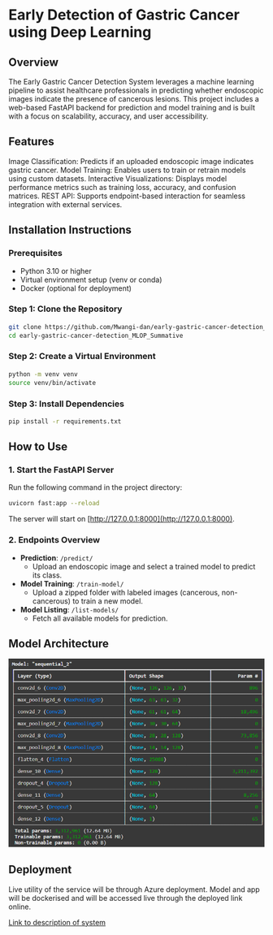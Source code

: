 # Early Detection of Gastric Cancer using Deep Learning

## Overview
The Early Gastric Cancer Detection System leverages a machine learning pipeline to assist healthcare professionals in predicting whether endoscopic images indicate the presence of cancerous lesions. This project includes a web-based FastAPI backend for prediction and model training and is built with a focus on scalability, accuracy, and user accessibility.

## Features
Image Classification: Predicts if an uploaded endoscopic image indicates gastric cancer.
Model Training: Enables users to train or retrain models using custom datasets.
Interactive Visualizations: Displays model performance metrics such as training loss, accuracy, and confusion matrices.
REST API: Supports endpoint-based interaction for seamless integration with external services.


## Installation Instructions

### Prerequisites

- Python 3.10 or higher
- Virtual environment setup (venv or conda)
- Docker (optional for deployment)

### Step 1: Clone the Repository

```bash
git clone https://github.com/Mwangi-dan/early-gastric-cancer-detection_MLOP_Summative.git
cd early-gastric-cancer-detection_MLOP_Summative
```

### Step 2: Create a Virtual Environment

```bash
python -m venv venv
source venv/bin/activate 
```

### Step 3: Install Dependencies

```bash
pip install -r requirements.txt
```

## How to Use

### 1. Start the FastAPI Server

Run the following command in the project directory:

```bash
uvicorn fast:app --reload
```

The server will start on [http://127.0.0.1:8000](http://127.0.0.1:8000).

### 2. Endpoints Overview

- **Prediction**: `/predict/`
    - Upload an endoscopic image and select a trained model to predict its class.
- **Model Training**: `/train-model/`
    - Upload a zipped folder with labeled images (cancerous, non-cancerous) to train a new model.
- **Model Listing**: `/list-models/`
    - Fetch all available models for prediction.


## Model Architecture
![Model Layers](./images/model_layers.png)



## Deployment
Live utility of the service will be through Azure deployment. Model and app will be dockerised and will be accessed live through the deployed link online.


[Link to description of system](https://drive.google.com/file/d/1iSs1yvhzHwqkh1rrhP4xcEEblIF_3cdu/view?usp=sharing)